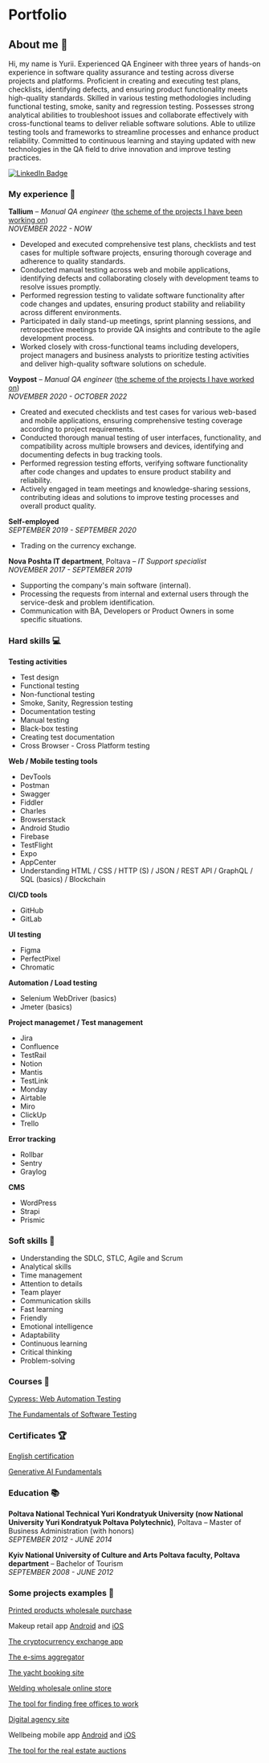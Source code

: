 # **Portfolio**

## **About me 👋**

Hi, my name is Yurii.
Experienced QA Engineer with three years of hands-on experience in software quality assurance and testing across diverse projects and platforms. Proficient in creating and executing test plans, checklists, identifying defects, and ensuring product functionality meets high-quality standards. Skilled in various testing methodologies including functional testing, smoke, sanity and regression testing. Possesses strong analytical abilities to troubleshoot issues and collaborate effectively with cross-functional teams to deliver reliable software solutions. Able to utilize testing tools and frameworks to streamline processes and enhance product reliability. Committed to continuous learning and staying updated with new technologies in the QA field to drive innovation and improve testing practices.

[![LinkedIn Badge](https://img.shields.io/badge/LinkedIn-Profile-informational?style=flat&logo=linkedin&logoColor=white&color=0D76A8)](https://www.linkedin.com/in/savchenko-yurii/)

### My experience 🏢

**Tallium** – <em>Manual QA engineer</em> ([the scheme of the projects I have been working on](https://docs.google.com/document/d/1Ok_i8eePitpwYP1hKn266f6X9RE8N0MwU5E-MrGuohI/edit?usp=sharing))<br>
<em>NOVEMBER 2022 - NOW</em>

- Developed and executed comprehensive test plans, checklists and test cases for multiple software projects, ensuring thorough coverage and adherence to quality standards.
- Conducted manual testing across web and mobile applications, identifying defects and collaborating closely with development teams to resolve issues promptly. 
- Performed regression testing to validate software functionality after code changes and updates, ensuring product stability and reliability across different environments. 
- Participated in daily stand-up meetings, sprint planning sessions, and retrospective meetings to provide QA insights and contribute to the agile development process.
- Worked closely with cross-functional teams including developers, project managers and business analysts to prioritize testing activities and deliver high-quality software solutions on schedule.

**Voypost** – <em>Manual QA engineer</em> ([the scheme of the projects I have worked on](https://docs.google.com/document/d/1SG_HfCgUSKsZdUgPV1TssBwf4lvF4g1z1DeOoE7J54M/edit?usp=sharing))<br>
<em>NOVEMBER 2020 - OCTOBER 2022</em>
- Created and executed checklists and test cases for various web-based and mobile applications, ensuring comprehensive testing coverage according to project requirements. 
- Conducted thorough manual testing of user interfaces, functionality, and compatibility across multiple browsers and devices, identifying and documenting defects in bug tracking tools. 
- Performed regression testing efforts, verifying software functionality after code changes and updates to ensure product stability and reliability. 
- Actively engaged in team meetings and knowledge-sharing sessions, contributing ideas and solutions to improve testing processes and overall product quality.

**Self-employed**<br>
<em>SEPTEMBER 2019 - SEPTEMBER 2020</em>
- Trading on the currency exchange.

**Nova Poshta IT department**, Poltava – <em>IT Support specialist</em><br>
<em>NOVEMBER 2017 - SEPTEMBER 2019</em>
- Supporting the company's main software (internal).
- Processing the requests from internal and external users through the service-desk and problem identification.
- Communication with BA, Developers or Product Owners in some specific situations.

### Hard skills 💻

**Testing activities**

- Test design
- Functional testing
- Non-functional testing
- Smoke, Sanity, Regression testing
- Documentation testing
- Manual testing
- Black-box testing
- Creating test documentation
- Cross Browser - Cross Platform testing

**Web / Mobile testing tools**
- DevTools
- Postman
- Swagger
- Fiddler
- Charles
- Browserstack
- Android Studio
- Firebase
- TestFlight
- Expo
- AppCenter
- Understanding HTML / CSS / HTTP (S) / JSON / REST API / GraphQL / SQL (basics) / Blockchain

**CI/CD tools**

- GitHub
- GitLab 

**UI testing**

- Figma
- PerfectPixel
- Chromatic

**Automation / Load testing**

- Selenium WebDriver (basics)
- Jmeter (basics)

**Project managemet / Test management**

- Jira
- Confluence
- TestRail
- Notion
- Mantis
- TestLink
- Monday
- Airtable
- Miro
- ClickUp
- Trello

**Error tracking**

- Rollbar
- Sentry
- Graylog

**CMS**

- WordPress
- Strapi
- Prismic

### Soft skills 📁

- Understanding the SDLC, STLC, Agile and Scrum
- Analytical skills
- Time management
- Attention to details
- Team player
- Communication skills
- Fast learning
- Friendly
- Emotional intelligence
- Adaptability
- Continuous learning
- Critical thinking
- Problem-solving

### Courses 📓

[Cypress: Web Automation Testing](https://www.udemy.com/certificate/UC-1b95abe6-0ff4-4ff4-9cb6-37a8de7c90fb/)

[The Fundamentals of Software Testing](https://drive.google.com/file/d/1h11QjipQfys7PZltWO63fIpMR5cs5XmE/view)

### Certificates 🏆

[English certification](https://cert.efset.org/5SGHhK)

[Generative AI Fundamentals](https://www.cloudskillsboost.google/public_profiles/d4639a81-9937-48e5-9d87-91702119a8fe/badges/8057730)

### Education 📚

**Poltava National Technical Yuri Kondratyuk University (now National University Yuri Kondratyuk Poltava Polytechnic)**, Poltava – Master of Business Administration (with honors)<br>
<em>SEPTEMBER 2012 - JUNE 2014</em>

**Kyiv National University of Culture and Arts Poltava faculty, Poltava department** – Bachelor of Tourism<br>
<em>SEPTEMBER 2008 - JUNE 2012</em>


### Some projects examples 🔬

[Printed products wholesale purchase ](https://orders.mediapoint.com.au/)

Makeup retail app [Android](https://play.google.com/store/apps/details?id=com.tallium.prostor&hl=uk) and [iOS](https://apps.apple.com/ua/app/prostor/id6451147576)

[The cryptocurrency exchange app](https://tonwex.com/en)

[The e-sims aggregator](https://esimscompare.com/)

[The yacht booking site](https://charterclick.com/)

[Welding wholesale online store](https://www.twusa.com/)

[The tool for finding free offices to work](https://www.yourdesq.com/)

[Digital agency site](https://www.arcanys.com/)

Wellbeing mobile app [Android](https://play.google.com/store/apps/details?id=com.silatha&hl=en) and [iOS](https://apps.apple.com/gb/app/silatha-womens-wellbeing/id1116656695)

[The tool for the real estate auctions](https://www.bexchange.eu/)
